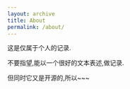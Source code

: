 ```yaml
---
layout: archive
title: About
permalink: /about/
---
```


这是仅属于个人的记录.

不要指望,能以一个很好的文本表述,做记录.

但同时它又是开源的,所以~~~
